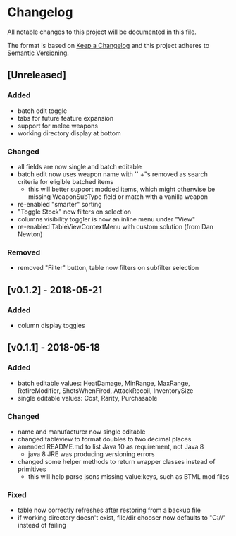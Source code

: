 # Changelog
All notable changes to this project will be documented in this file.

The format is based on [Keep a Changelog](http://keepachangelog.com/en/1.0.0/)
and this project adheres to [Semantic Versioning](http://semver.org/spec/v2.0.0.html).

## [Unreleased]

### Added
- batch edit toggle
- tabs for future feature expansion
- support for melee weapons
- working directory display at bottom

### Changed
- all fields are now single and batch editable
- batch edit now uses weapon name with '' +"s removed as search criteria for eligible batched items
    - this will better support modded items, which might otherwise be missing WeaponSubType field or match with a vanilla weapon
- re-enabled "smarter" sorting
- "Toggle Stock" now filters on selection
- columns visibility toggler is now an inline menu under "View"
- re-enabled TableViewContextMenu with custom solution (from Dan Newton)

### Removed
- removed "Filter" button, table now filters on subfilter selection

## [v0.1.2] - 2018-05-21

### Added
- column display toggles

## [v0.1.1] - 2018-05-18

### Added
- batch editable values: HeatDamage, MinRange, MaxRange, RefireModifier, ShotsWhenFired, AttackRecoil, InventorySize
- single editable values: Cost, Rarity, Purchasable

### Changed
- name and manufacturer now single editable
- changed tableview to format doubles to two decimal places
- amended README.md to list Java 10 as requirement, not Java 8
    - java 8 JRE was producing versioning errors
- changed some helper methods to return wrapper classes instead of primitives
    - this will help parse jsons missing value:keys, such as BTML mod files

### Fixed
- table now correctly refreshes after restoring from a backup file
- if working directory doesn't exist, file/dir chooser now defaults to "C://" instead of failing